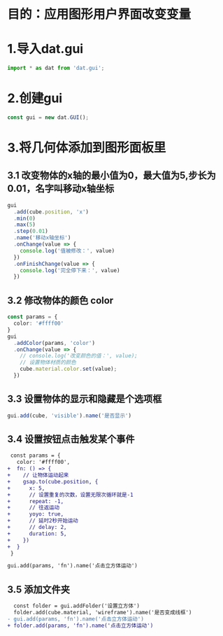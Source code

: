 # 目的：应用图形用户界面改变变量

# 1.导入dat.gui
```ts
import * as dat from 'dat.gui';
```

# 2.创建gui
```ts
const gui = new dat.GUI();
```

# 3.将几何体添加到图形面板里
## 3.1 改变物体的x轴的最小值为0，最大值为5,步长为0.01，名字叫移动x轴坐标
```ts
gui
  .add(cube.position, 'x')
  .min(0)
  .max(5)
  .step(0.01)
  .name('移动x轴坐标')
  .onChange(value => {
    console.log('值被修改：', value)
  })
  .onFinishChange(value => {
    console.log('完全停下来：', value)
  })
```

## 3.2 修改物体的颜色 color
```ts
const params = {
  color: '#ffff00'
}
gui
  .addColor(params, 'color')
  .onChange(value => {
    // console.log('改变颜色的值：', value);
    // 设置物体材质的颜色
    cube.material.color.set(value);
  })
```

## 3.3 设置物体的显示和隐藏是个选项框
```ts
gui.add(cube, 'visible').name('是否显示')
```
## 3.4 设置按钮点击触发某个事件
```diff
 const params = {
   color: '#ffff00',
+  fn: () => {
+    // 让物体运动起来
+    gsap.to(cube.position, {
+      x: 5,
+      // 设置重复的次数，设置无限次循环就是-1
+      repeat: -1,
+      // 往返运动
+      yoyo: true,
+      // 延时2秒开始运动
+      // delay: 2,
+      duration: 5,
+    })
+  }
 }

gui.add(params, 'fn').name('点击立方体运动')
```

## 3.5 添加文件夹
```diff
  const folder = gui.addFolder('设置立方体')
  folder.add(cube.material, 'wireframe').name('是否变成线框')
- gui.add(params, 'fn').name('点击立方体运动')
+ folder.add(params, 'fn').name('点击立方体运动')
```
